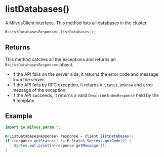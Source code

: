 # listDatabases()

A MilvusClient interface. This method lists all databases in the cluster.

```Java
R<ListDatabasesResponse> listDatabases();
```

## Returns

This method catches all the exceptions and returns an `R<ListDatabasesResponse>` object.

- If the API fails on the server side, it returns the error code and message from the server.
- If the API fails by RPC exception, it returns `R.Status.Unknow` and error message of the exception.
- If the API succeeds, it returns a valid `DescribeIndexResponse` held by the R template. 

## Example

```Java
import io.milvus.param.*;

R<ListDatabasesResponse> response = client.listDatabases()
if (response.getStatus() != R.Status.Success.getCode()) {
    System.out.println(response.getMessage());
}
```
